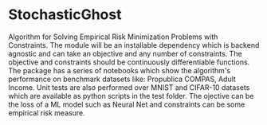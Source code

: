 # StochasticGhost
Algorithm for Solving Empirical Risk Minimization Problems with Constraints.
The module will be an installable dependency which is backend agnostic and can take an objective and any number of constraints.
The objective and constraints should be continuously differentiable functions.
The package has a series of notebooks which show the algorithm's performance on benchmark datasets like: Propublica COMPAS, Adult Income.
Unit tests are also performed over MNIST and CIFAR-10 datasets which are available as python scripts in the test folder.
The ojective can be the loss of a ML model such as Neural Net and constraints can be some empirical risk measure.

